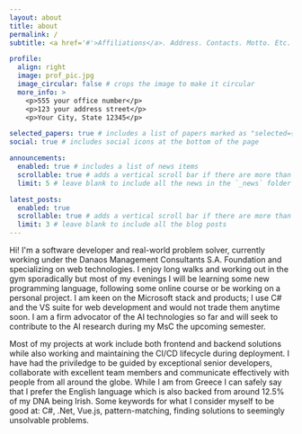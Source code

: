 ```yaml
---
layout: about
title: about
permalink: /
subtitle: <a href='#'>Affiliations</a>. Address. Contacts. Motto. Etc.

profile:
  align: right
  image: prof_pic.jpg
  image_circular: false # crops the image to make it circular
  more_info: >
    <p>555 your office number</p>
    <p>123 your address street</p>
    <p>Your City, State 12345</p>

selected_papers: true # includes a list of papers marked as "selected={true}"
social: true # includes social icons at the bottom of the page

announcements:
  enabled: true # includes a list of news items
  scrollable: true # adds a vertical scroll bar if there are more than 3 news items
  limit: 5 # leave blank to include all the news in the `_news` folder

latest_posts:
  enabled: true
  scrollable: true # adds a vertical scroll bar if there are more than 3 new posts items
  limit: 3 # leave blank to include all the blog posts
---
```


Hi! I'm a software developer and real-world problem solver, currently working under the Danaos Management Consultants S.A. Foundation and specializing on web technologies. I enjoy long walks and working out in the gym sporadically but most of my evenings I will be learning some new programming language, following some online course or be working on a personal project. I am keen on the Microsoft stack and products; I use C# and the VS suite for web development and would not trade them anytime soon. I am a firm advocator of the AI technologies so far and will seek to contribute to the AI research during my MsC the upcoming semester. 

Most of my projects at work include both frontend and backend solutions while also working and maintaining the CI/CD lifecycle during deployment. I have had the priviledge to be guided by exceptional senior developers, collaborate with excellent team members and communicate effectively with people from all around the globe. While I am from Greece I can safely say that I prefer the English language which is also backed from around 12.5% of my DNA being Irish. Some keywords for what I consider myself to be good at: C#, .Net, Vue.js, pattern-matching, finding solutions to seemingly unsolvable problems. 
